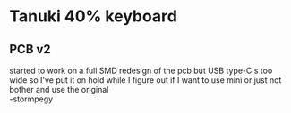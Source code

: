 # Tanuki 40% keyboard  

## PCB v2  
started to work on a full SMD redesign of the pcb but USB type-C s too wide so I've put it on hold while I figure out if I want to use mini or just not bother and use the original  
-stormpegy
